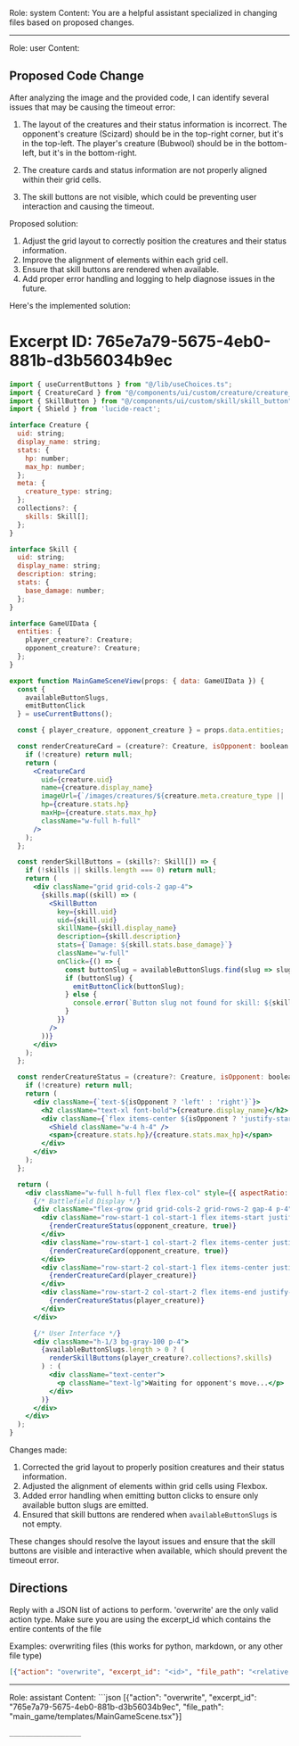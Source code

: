 Role: system
Content: You are a helpful assistant specialized in changing files based on proposed changes.
__________________
Role: user
Content: 
## Proposed Code Change
After analyzing the image and the provided code, I can identify several issues that may be causing the timeout error:

1. The layout of the creatures and their status information is incorrect. The opponent's creature (Scizard) should be in the top-right corner, but it's in the top-left. The player's creature (Bubwool) should be in the bottom-left, but it's in the bottom-right.

2. The creature cards and status information are not properly aligned within their grid cells.

3. The skill buttons are not visible, which could be preventing user interaction and causing the timeout.

Proposed solution:

1. Adjust the grid layout to correctly position the creatures and their status information.
2. Improve the alignment of elements within each grid cell.
3. Ensure that skill buttons are rendered when available.
4. Add proper error handling and logging to help diagnose issues in the future.

Here's the implemented solution:

# Excerpt ID: 765e7a79-5675-4eb0-881b-d3b56034b9ec
```jsx main_game/templates/MainGameScene.tsx
import { useCurrentButtons } from "@/lib/useChoices.ts";
import { CreatureCard } from "@/components/ui/custom/creature/creature_card";
import { SkillButton } from "@/components/ui/custom/skill/skill_button";
import { Shield } from 'lucide-react';

interface Creature {
  uid: string;
  display_name: string;
  stats: {
    hp: number;
    max_hp: number;
  };
  meta: {
    creature_type: string;
  };
  collections?: {
    skills: Skill[];
  };
}

interface Skill {
  uid: string;
  display_name: string;
  description: string;
  stats: {
    base_damage: number;
  };
}

interface GameUIData {
  entities: {
    player_creature?: Creature;
    opponent_creature?: Creature;
  };
}

export function MainGameSceneView(props: { data: GameUIData }) {
  const {
    availableButtonSlugs,
    emitButtonClick
  } = useCurrentButtons();

  const { player_creature, opponent_creature } = props.data.entities;

  const renderCreatureCard = (creature?: Creature, isOpponent: boolean = false) => {
    if (!creature) return null;
    return (
      <CreatureCard
        uid={creature.uid}
        name={creature.display_name}
        imageUrl={`/images/creatures/${creature.meta.creature_type || 'default'}.png`}
        hp={creature.stats.hp}
        maxHp={creature.stats.max_hp}
        className="w-full h-full"
      />
    );
  };

  const renderSkillButtons = (skills?: Skill[]) => {
    if (!skills || skills.length === 0) return null;
    return (
      <div className="grid grid-cols-2 gap-4">
        {skills.map((skill) => (
          <SkillButton
            key={skill.uid}
            uid={skill.uid}
            skillName={skill.display_name}
            description={skill.description}
            stats={`Damage: ${skill.stats.base_damage}`}
            className="w-full"
            onClick={() => {
              const buttonSlug = availableButtonSlugs.find(slug => slug === skill.uid);
              if (buttonSlug) {
                emitButtonClick(buttonSlug);
              } else {
                console.error(`Button slug not found for skill: ${skill.uid}`);
              }
            }}
          />
        ))}
      </div>
    );
  };

  const renderCreatureStatus = (creature?: Creature, isOpponent: boolean = false) => {
    if (!creature) return null;
    return (
      <div className={`text-${isOpponent ? 'left' : 'right'}`}>
        <h2 className="text-xl font-bold">{creature.display_name}</h2>
        <div className={`flex items-center ${isOpponent ? 'justify-start' : 'justify-end'} space-x-2`}>
          <Shield className="w-4 h-4" />
          <span>{creature.stats.hp}/{creature.stats.max_hp}</span>
        </div>
      </div>
    );
  };

  return (
    <div className="w-full h-full flex flex-col" style={{ aspectRatio: '16/9' }}>
      {/* Battlefield Display */}
      <div className="flex-grow grid grid-cols-2 grid-rows-2 gap-4 p-4">
        <div className="row-start-1 col-start-1 flex items-start justify-start">
          {renderCreatureStatus(opponent_creature, true)}
        </div>
        <div className="row-start-1 col-start-2 flex items-center justify-center">
          {renderCreatureCard(opponent_creature, true)}
        </div>
        <div className="row-start-2 col-start-1 flex items-center justify-center">
          {renderCreatureCard(player_creature)}
        </div>
        <div className="row-start-2 col-start-2 flex items-end justify-end">
          {renderCreatureStatus(player_creature)}
        </div>
      </div>

      {/* User Interface */}
      <div className="h-1/3 bg-gray-100 p-4">
        {availableButtonSlugs.length > 0 ? (
          renderSkillButtons(player_creature?.collections?.skills)
        ) : (
          <div className="text-center">
            <p className="text-lg">Waiting for opponent's move...</p>
          </div>
        )}
      </div>
    </div>
  );
}
```

Changes made:

1. Corrected the grid layout to properly position creatures and their status information.
2. Adjusted the alignment of elements within grid cells using Flexbox.
3. Added error handling when emitting button clicks to ensure only available button slugs are emitted.
4. Ensured that skill buttons are rendered when `availableButtonSlugs` is not empty.

These changes should resolve the layout issues and ensure that the skill buttons are visible and interactive when available, which should prevent the timeout error.

## Directions
Reply with a JSON list of actions to perform. 'overwrite' are the only valid action type. 
Make sure you are using the excerpt_id which contains the entire contents of the file

Examples:
overwriting files (this works for python, markdown, or any other file type)
```json output_example1
[{"action": "overwrite", "excerpt_id": "<id>", "file_path": "<relative file path>"}]
```

__________________
Role: assistant
Content: ```json
[{"action": "overwrite", "excerpt_id": "765e7a79-5675-4eb0-881b-d3b56034b9ec", "file_path": "main_game/templates/MainGameScene.tsx"}]
```
__________________
